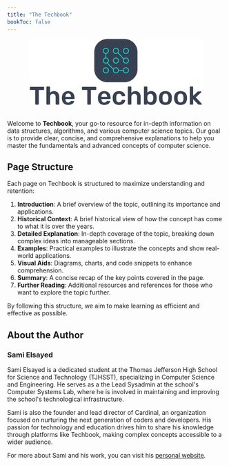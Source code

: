 ```yaml
---
title: "The Techbook"
bookToc: false
---
```


<center>

<img src="./the-techbook-high-resolution-logo-transparent.png" width="400">

</center>
<br>

Welcome to **Techbook**, your go-to resource for in-depth information on data structures, algorithms, and various computer science topics. Our goal is to provide clear, concise, and comprehensive explanations to help you master the fundamentals and advanced concepts of computer science.

## Page Structure

Each page on Techbook is structured to maximize understanding and retention:

1. **Introduction**: A brief overview of the topic, outlining its importance and applications.
2. **Historical Context**: A brief historical view of how the concept has come to what it is over the years.
3. **Detailed Explanation**: In-depth coverage of the topic, breaking down complex ideas into manageable sections.
4. **Examples**: Practical examples to illustrate the concepts and show real-world applications.
5. **Visual Aids**: Diagrams, charts, and code snippets to enhance comprehension.
6. **Summary**: A concise recap of the key points covered in the page.
7. **Further Reading**: Additional resources and references for those who want to explore the topic further.

By following this structure, we aim to make learning as efficient and effective as possible.

## About the Author

### **Sami Elsayed**

Sami Elsayed is a dedicated student at the Thomas Jefferson High School for Science and Technology (TJHSST), specializing in Computer Science and Engineering. He serves as a the Lead Sysadmin at the school's Computer Systems Lab, where he is involved in maintaining and improving the school's technological infrastructure.

Sami is also the founder and lead director of Cardinal, an organization focused on nurturing the next generation of coders and developers. His passion for technology and education drives him to share his knowledge through platforms like Techbook, making complex concepts accessible to a wider audience.

For more about Sami and his work, you can visit his [personal website](https://selsayed25.github.io/mywebsite).
